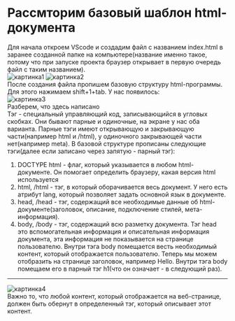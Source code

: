 # Рассмторим базовый шаблон html-документа
Для начала откроем VScode и создадим файл с названием index.html в заранее созданной папке на компьютере(название именно такое, потому что при запуске проекта браузер открывает в первую очередь файл с таким названием).  
![картинка1](img/1.png)
![картинка2](img/2.png)  
После создания файла пропишем базовую структуру html-программы. Для этого нажимаем shift+1+tab. У нас появилось:  
![картинка3](img/4.png)  
Разберем, что здесь написано  
Тэг - специальный управляющий код, записывающийся в угловых скобках. Они бывают парные и одиночные, на экране у нас оба варианта. Парные тэги имеют открывающую и закрывающую части(например html и /html), у одиночного закрывающей части нет(например meta).
В базовой структуре прописаны следующие тэги(далее если записано через запятую - парный тэг):  
1. DOCTYPE html - флаг, который указывается в любом html-документе. Он помогает определить браузеру, какая версия html используется  
2. html, /html - тэг, в который оборачивается весь документ. У него есть атрибут lang, который позволяет задать основной язык в документе.
3. head, /head - тэг, содержащий все необходимые данные об html-документе(заголовок, описание, подключение стилей, мета-информация).
4. body, /body - тэг, содержащий всю разметку документа.  Тэг head это вспомогательная информация и описательная информация документа, эта информация не показывается на странице пользователю. Внутри тэга body помещается весть необходимый контент, который отображается пользователю. Теперь мы можем отобразить на странице заголовок, например Hello. Внутри тэга body помещаем его в парный тэг h1(что он означает - в следующий раз).  
---
![картинка4](img/3.png)  
Важно то, что любой контент, который отображается на веб-странице, должен быть обернут в определенный тэг, который описывает этот контент.